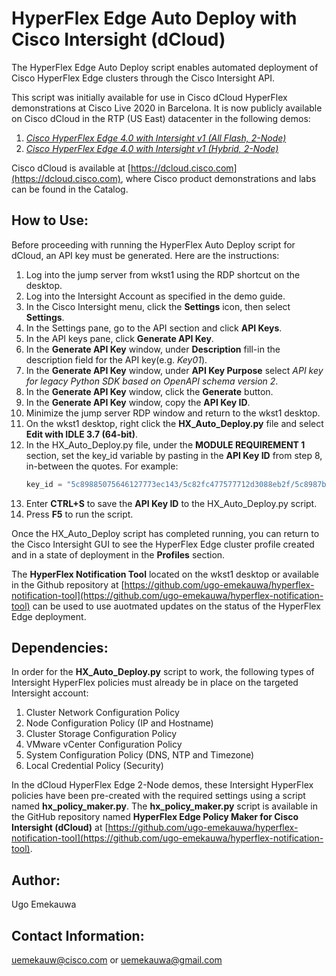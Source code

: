 # HyperFlex Edge Auto Deploy with Cisco Intersight (dCloud)
The HyperFlex Edge Auto Deploy script enables automated deployment of Cisco HyperFlex Edge clusters through the Cisco Intersight API.

This script was initially available for use in Cisco dCloud HyperFlex demonstrations at Cisco Live 2020 in Barcelona. It is now publicly available on Cisco dCloud in the RTP (US East) datacenter in the following demos:

1. [_Cisco HyperFlex Edge 4.0 with Intersight v1 (All Flash, 2-Node)_](https://dcloud2-rtp.cisco.com/content/demo/669216)
2. [_Cisco HyperFlex Edge 4.0 with Intersight v1 (Hybrid, 2-Node)_](https://dcloud2-rtp.cisco.com/content/demo/669217)

Cisco dCloud is available at [https://dcloud.cisco.com](https://dcloud.cisco.com), where Cisco product demonstrations and labs can be found in the Catalog.

## How to Use:
Before proceeding with running the HyperFlex Auto Deploy script for dCloud, an API key must be generated. Here are the instructions:

1. Log into the jump server from wkst1 using the RDP shortcut on the desktop.
2. Log into the Intersight Account as specified in the demo guide.
3. In the Cisco Intersight menu, click the **Settings** icon, then select **Settings**.
4. In the Settings pane, go to the API section and click **API Keys**.
5. In the API keys pane, click **Generate API Key**.
6. In the **Generate API Key** window, under **Description** fill-in the description field for the API key(e.g. _Key01_).
7. In the **Generate API Key** window, under **API Key Purpose** select _API key for legacy Python SDK based on OpenAPI schema version 2_.
8. In the **Generate API Key** window, click the **Generate** button.
9. In the **Generate API Key** window, copy the **API Key ID**.
10. Minimize the jump server RDP window and return to the wkst1 desktop.
11. On the wkst1 desktop, right click the **HX_Auto_Deploy.py** file and select **Edit with IDLE 3.7 (64-bit)**.
12. In the HX_Auto_Deploy.py file, under the **MODULE REQUIREMENT 1** section, set the key_id variable by pasting in the **API Key ID** from step 8, in-between the quotes. For example:
    ```py
    key_id = "5c89885075646127773ec143/5c82fc477577712d3088eb2f/5c8987b17577712d302eaaff"
    ```
13. Enter **CTRL+S** to save the **API Key ID** to the HX_Auto_Deploy.py script.
14. Press **F5** to run the script.

Once the HX_Auto_Deploy script has completed running, you can return to the Cisco Intersight GUI to see the HyperFlex Edge cluster profile created and in a state of deployment in the **Profiles** section.

The **HyperFlex Notification Tool** located on the wkst1 desktop or available in the Github repository at [https://github.com/ugo-emekauwa/hyperflex-notification-tool](https://github.com/ugo-emekauwa/hyperflex-notification-tool) can be used to use auotmated updates on the status of the HyperFlex Edge deployment.

## Dependencies:
In order for the **HX_Auto_Deploy.py** script to work, the following types of Intersight HyperFlex policies must already be in place on the targeted Intersight account:

1. Cluster Network Configuration Policy
2. Node Configuration Policy (IP and Hostname)
3. Cluster Storage Configuration Policy
4. VMware vCenter Configuration Policy
5. System Configuration Policy (DNS, NTP and Timezone)
6. Local Credential Policy (Security)

In the dCloud HyperFlex Edge 2-Node demos, these Intersight HyperFlex policies have been pre-created with the required settings using a script named **hx_policy_maker.py**. The **hx_policy_maker.py** script is available in the GitHub repository named **HyperFlex Edge Policy Maker for Cisco Intersight (dCloud)** at [https://github.com/ugo-emekauwa/hyperflex-notification-tool](https://github.com/ugo-emekauwa/hyperflex-notification-tool).

## Author:
Ugo Emekauwa

## Contact Information:
uemekauw@cisco.com or uemekauwa@gmail.com
